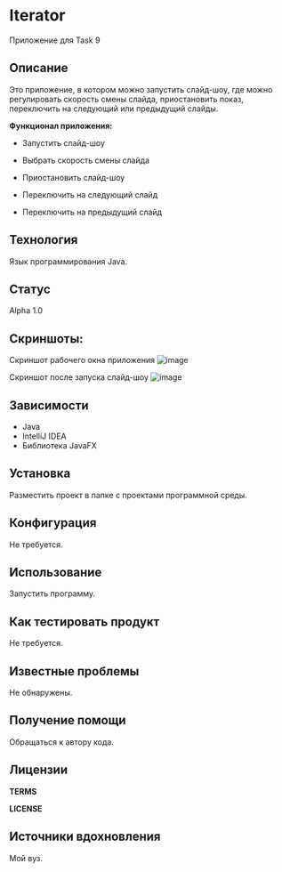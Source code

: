 # Iterator

Приложение для Task 9

**Описание**
---
Это приложение, в котором можно запустить слайд-шоу, где можно регулировать скорость смены слайда, приостановить показ, переключить на следующий или предыдущий слайды.

**Функционал приложения:**

- Запустить слайд-шоу

- Выбрать скорость смены слайда

- Приостановить слайд-шоу

- Переключить на следующий слайд

- Переключить на предыдущий слайд

**Технология**
---
Язык программирования Java.

**Статус**
---
Alpha 1.0

**Скриншоты:**
---

Скриншот рабочего окна приложения
![image](https://user-images.githubusercontent.com/85519603/139131115-f63c790f-43da-40f1-aeae-49ba7c3d459f.png)


Скриншот после запуска слайд-шоу
![image](https://user-images.githubusercontent.com/85519603/139131253-4684b891-3c9a-42ef-8459-856e4a629d99.png)


**Зависимости**
---
- Java
- IntelliJ IDEA
- Библиотека JavaFX

**Установка**
---
Разместить проект в папке с проектами программной среды.

**Конфигурация**
---
Не требуется.

**Использование**
---
Запустить программу.

**Как тестировать продукт**
---
Не требуется.

**Известные проблемы**
---
Не обнаружены.

**Получение помощи**
---
Обращаться к автору кода.

**Лицензии**
---
**TERMS**

**LICENSE**

**Источники вдохновления**
---
Мой вуз.
